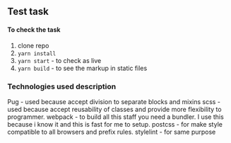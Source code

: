 ## Test task

#### To check the task
1. clone repo
2. `yarn install`
3. `yarn start` - to check as live
4. `yarn build` - to see the markup in static files

### Technologies used description

Pug - used because accept division to separate blocks and mixins
scss - used because accept reusability of classes and provide more flexibility to programmer.
webpack - to build all this staff you need a bundler. I use this because i know it and this is fast for me to setup.
postcss - for make style compatible to all browsers and prefix rules.
stylelint - for same purpose
